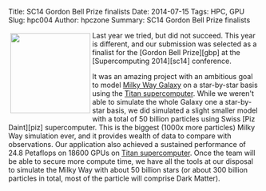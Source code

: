 Title: SC14  Gordon Bell Prize finalists
Date: 2014-07-15
Tags: HPC, GPU
Slug: hpc004
Author: hpczone
Summary: SC14 Gordon Bell Prize finalists


<img src="/images/mw-gbp.png" style="float:left; margin: 4px; height: 160px; width: 160px;" />
Last year we tried, but did not succeed. This year is different, and our
submission was selected as a finalist for the [Gordon Bell Prize][gbp] at
the [Supercomputing 2014][sc14] conference.

It was an amazing project with an ambitious goal to model [Milky Way
Galaxy][mw] on a star-by-star basis using the [Titan supercomputer][titan].
While we weren't able to simulate the whole Galaxy one a star-by-star basis, we
did simulated a slight smaller model with a total of 50 billion particles
using Swiss [Piz Daint][piz] supercomputer. This is the biggest (1000x more
particles) Milky Way simulation ever, and it provides wealth of data to compare
with observations.  Our application also achieved a sustained performance of
24.8 Petaflops on 18600 GPUs on [Titan supercomputer][titan].  Once  the team
will be able to secure more compute time, we have all the tools at our disposal
to simulate the Milky Way with about 50 billion stars (or about 300 billion
particles in total, most of the particle will comprise Dark Matter).

[gbp]: http://en.wikipedia.org/wiki/Gordon_Bell_Prize
[mw]: https://en.wikipedia.org/wiki/Milky_Way
[titan]: http://en.wikipedia.org/wiki/Titan_(supercomputer)
[pi]: http://en.wikipedia.org/wiki/Swiss_National_Supercomputing_Centre
[ph]: /images/mw-gbp.png "width: 64px"
[sc14]: http://sc14.supercomputing.org/


